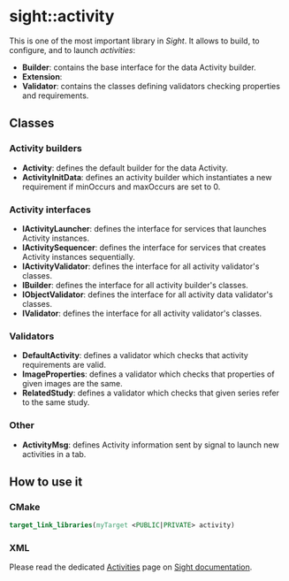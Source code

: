 # sight::activity

This is one of the most important library in _Sight_. It allows to build, to configure, and to launch _activities_:

- **Builder**: contains the base interface for the data Activity builder.
- **Extension**:
- **Validator**: contains the classes defining validators checking properties and requirements.

## Classes

### Activity builders

- **Activity**: defines the default builder for the data Activity.
- **ActivityInitData**: defines an activity builder which instantiates a new requirement if minOccurs and maxOccurs are set to 0.

### Activity interfaces

- **IActivityLauncher**: defines the interface for services that launches Activity instances.
- **IActivitySequencer**: defines the interface for services that creates Activity instances sequentially.
- **IActivityValidator**: defines the interface for all activity validator's classes.
- **IBuilder**: defines the interface for all activity builder's classes.
- **IObjectValidator**: defines the interface for all activity data validator's classes.
- **IValidator**: defines the interface for all activity validator's classes.

### Validators

- **DefaultActivity**: defines a validator which checks that activity requirements are valid.
- **ImageProperties**: defines a validator which checks that properties of given images are the same.
- **RelatedStudy**: defines a validator which checks that given series refer to the same study.

### Other

- **ActivityMsg**: defines Activity information sent by signal to launch new activities in a tab.

## How to use it

### CMake

```cmake
target_link_libraries(myTarget <PUBLIC|PRIVATE> activity)
```

### XML

Please read the dedicated [Activities](https://sight.pages.ircad.fr/sight-doc/SAD/src/Activities.html) page on
[Sight documentation](https://sight.pages.ircad.fr/sight-doc).
